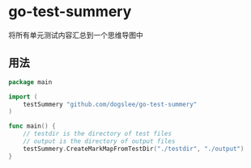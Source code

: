 # go-test-summery

将所有单元测试内容汇总到一个思维导图中

## 用法

```go
package main

import (
	testSummery "github.com/dogslee/go-test-summery"
)

func main() {
	// testdir is the directory of test files
	// output is the directory of output files
	testSummery.CreateMarkMapFromTestDir("./testdir", "./output")
}

```
